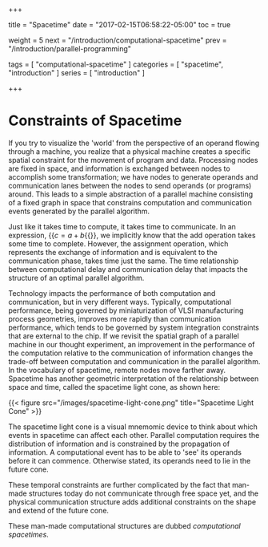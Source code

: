 +++

title = "Spacetime"
date = "2017-02-15T06:58:22-05:00"
toc = true

weight = 5
next = "/introduction/computational-spacetime"
prev = "/introduction/parallel-programming"

tags = [ "computational-spacetime" ]
categories = [ "spacetime", "introduction" ]
series = [ "introduction" ]

+++

# Constraints of Spacetime

If you try to visualize the 'world' from the perspective of an operand flowing through a machine, you realize
that a physical machine creates a specific spatial constraint for the movement of program and data. 
Processing nodes are fixed in space, and information is exchanged between nodes to accomplish some transformation;
we have nodes to generate operands and communication lanes between the nodes to send operands (or programs) around.
This leads to a simple abstraction of a parallel machine consisting of a fixed graph in space that constrains
computation and communication events generated by the parallel algorithm. 

Just like it takes time to compute, it takes time to communicate. 
In an expression, {{<math>}}$c = a + b${{</math>}}, we implicitly know that the add operation takes some time
to complete. However, the assignment operation, which represents the exchange of information 
and is equivalent to the communication phase, takes time just the same. 
The time relationship between computational delay and communication delay
that impacts the structure of an optimal parallel algorithm.

Technology impacts the performance of both computation and communication, but in very different ways. Typically,
computational performance, being governed by miniaturization of VLSI manufacturing process geometries, improves
more rapidly than communication performance, which tends to be governed by system integration constraints that
are external to the chip. If we revisit the spatial graph of a parallel machine in our thought experiment, an
improvement in the performance of the computation relative to the communication of information changes the trade-off
between computation and communication in the parallel algorithm. In the vocabulary of spacetime, remote nodes
move farther away. Spacetime has another geometric interpretation of the relationship between space and time, called
the spacetime light cone, as shown here:

{{< figure src="/images/spacetime-light-cone.png" title="Spacetime Light Cone" >}}

The spacetime light cone is a visual mnemomic device to think about which events in spacetime can affect each other.
Parallel computation requires the distribution of information and is constrained by
the propagation of information. A computational event has to be able to 'see' its operands before it can commence. 
Otherwise stated, its operands need to lie in the future cone. 

These temporal constraints are further complicated by the fact that man-made structures today do not communicate through free space yet,
and the physical communication structure adds additional constraints on the shape and extend of the future cone.

These man-made computational structures are dubbed *computational spacetimes*.